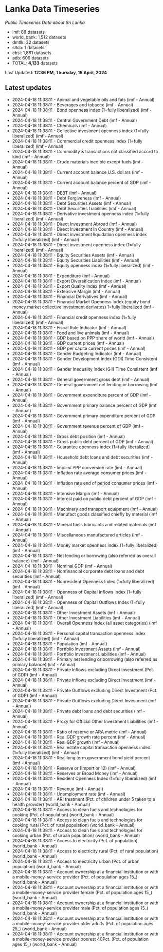 # Lanka Data Timeseries
*Public Timeseries Data about Sri Lanka*

* imf: 88 datasets
* world_bank: 1,512 datasets
* dmtlk: 32 datasets
* sltda: 1 datasets
* cbsl: 1,891 datasets
* adb: 609 datasets
* TOTAL: **4,133** datasets

Last Updated: **12:36 PM, Thursday, 18 April, 2024**

## Latest updates

* 2024-04-18 11:38:11 - Animal and vegetable oils and fats (imf - Annual)
* 2024-04-18 11:38:11 - Beverages and tobacco (imf - Annual)
* 2024-04-18 11:38:11 - Bond openness index (1=fully liberalized) (imf - Annual)
* 2024-04-18 11:38:11 - Central Government Debt (imf - Annual)
* 2024-04-18 11:38:11 - Chemicals (imf - Annual)
* 2024-04-18 11:38:11 - Collective investment openness index (1=fully liberalized) (imf - Annual)
* 2024-04-18 11:38:11 - Commercial credit openness index (1=fully liberalized) (imf - Annual)
* 2024-04-18 11:38:11 - Commodity & transactions not classified accord to kind (imf - Annual)
* 2024-04-18 11:38:11 - Crude materials inedible except fuels (imf - Annual)
* 2024-04-18 11:38:11 - Current account balance U.S. dollars (imf - Annual)
* 2024-04-18 11:38:11 - Current account balance percent of GDP (imf - Annual)
* 2024-04-18 11:38:11 - DEBT (imf - Annual)
* 2024-04-18 11:38:11 - Debt Forgiveness (imf - Annual)
* 2024-04-18 11:38:11 - Debt Securities Assets (imf - Annual)
* 2024-04-18 11:38:11 - Debt Securities Liabilities (imf - Annual)
* 2024-04-18 11:38:11 - Derivative investment openness index (1=fully liberalized) (imf - Annual)
* 2024-04-18 11:38:11 - Direct Investment Abroad (imf - Annual)
* 2024-04-18 11:38:11 - Direct Investment In Country (imf - Annual)
* 2024-04-18 11:38:11 - Direct investment liquidation openness index (1=fully liberalized) (imf - Annual)
* 2024-04-18 11:38:11 - Direct investment openness index (1=fully liberalized) (imf - Annual)
* 2024-04-18 11:38:11 - Equity Securities Assets (imf - Annual)
* 2024-04-18 11:38:11 - Equity Securities Liabilities (imf - Annual)
* 2024-04-18 11:38:11 - Equity openness index (1=fully liberalized) (imf - Annual)
* 2024-04-18 11:38:11 - Expenditure (imf - Annual)
* 2024-04-18 11:38:11 - Export Diversification Index (imf - Annual)
* 2024-04-18 11:38:11 - Export Quality Index (imf - Annual)
* 2024-04-18 11:38:11 - Extensive Margin (imf - Annual)
* 2024-04-18 11:38:11 - Financial Derivatives (imf - Annual)
* 2024-04-18 11:38:11 - Financial Market Openness Index (equity bond money market collective investment derivates) 1=fully liberalized (imf - Annual)
* 2024-04-18 11:38:11 - Financial credit openness index (1=fully liberalized) (imf - Annual)
* 2024-04-18 11:38:11 - Fiscal Rule Indicator (imf - Annual)
* 2024-04-18 11:38:11 - Food and live animals (imf - Annual)
* 2024-04-18 11:38:11 - GDP based on PPP share of world (imf - Annual)
* 2024-04-18 11:38:11 - GDP current prices (imf - Annual)
* 2024-04-18 11:38:11 - GDP per capita current prices (imf - Annual)
* 2024-04-18 11:38:11 - Gender Budgeting Indicator (imf - Annual)
* 2024-04-18 11:38:11 - Gender Development Index (GDI) Time Consistent (imf - Annual)
* 2024-04-18 11:38:11 - Gender Inequality Index (GII) Time Consistent (imf - Annual)
* 2024-04-18 11:38:11 - General government gross debt (imf - Annual)
* 2024-04-18 11:38:11 - General government net lending or borrowing (imf - Annual)
* 2024-04-18 11:38:11 - Government expenditure percent of GDP (imf - Annual)
* 2024-04-18 11:38:11 - Government primary balance percent of GDP (imf - Annual)
* 2024-04-18 11:38:11 - Government primary expenditure percent of GDP (imf - Annual)
* 2024-04-18 11:38:11 - Government revenue percent of GDP (imf - Annual)
* 2024-04-18 11:38:11 - Gross debt position (imf - Annual)
* 2024-04-18 11:38:11 - Gross public debt percent of GDP (imf - Annual)
* 2024-04-18 11:38:11 - Guarantee openness index (1=fully liberalized) (imf - Annual)
* 2024-04-18 11:38:11 - Household debt loans and debt securities (imf - Annual)
* 2024-04-18 11:38:11 - Implied PPP conversion rate (imf - Annual)
* 2024-04-18 11:38:11 - Inflation rate average consumer prices (imf - Annual)
* 2024-04-18 11:38:11 - Inflation rate end of period consumer prices (imf - Annual)
* 2024-04-18 11:38:11 - Intensive Margin (imf - Annual)
* 2024-04-18 11:38:11 - Interest paid on public debt percent of GDP (imf - Annual)
* 2024-04-18 11:38:11 - Machinery and transport equipment (imf - Annual)
* 2024-04-18 11:38:11 - Manufact goods classified chiefly by material (imf - Annual)
* 2024-04-18 11:38:11 - Mineral fuels lubricants and related materials (imf - Annual)
* 2024-04-18 11:38:11 - Miscellaneous manufactured articles (imf - Annual)
* 2024-04-18 11:38:11 - Money market openness index (1=fully liberalized) (imf - Annual)
* 2024-04-18 11:38:11 - Net lending or borrowing (also referred as overall balance) (imf - Annual)
* 2024-04-18 11:38:11 - Nominal GDP (imf - Annual)
* 2024-04-18 11:38:11 - Nonfinancial corporate debt loans and debt securities (imf - Annual)
* 2024-04-18 11:38:11 - Nonresident Openness Index (1=fully liberalized) (imf - Annual)
* 2024-04-18 11:38:11 - Openness of Capital Inflows Index (1=fully liberalized) (imf - Annual)
* 2024-04-18 11:38:11 - Openness of Capital Outflows Index (1=fully liberalized) (imf - Annual)
* 2024-04-18 11:38:11 - Other Investment Assets (imf - Annual)
* 2024-04-18 11:38:11 - Other Investment Liabilities (imf - Annual)
* 2024-04-18 11:38:11 - Overall Openness Index (all asset categories) (imf - Annual)
* 2024-04-18 11:38:11 - Personal capital transaction openness index (1=fully liberalized) (imf - Annual)
* 2024-04-18 11:38:11 - Population (imf - Annual)
* 2024-04-18 11:38:11 - Portfolio Investment Assets (imf - Annual)
* 2024-04-18 11:38:11 - Portfolio Investment Liabilities (imf - Annual)
* 2024-04-18 11:38:11 - Primary net lending or borrowing (also referred as primary balance) (imf - Annual)
* 2024-04-18 11:38:11 - Private Inflows excluding Direct Investment (Pct. of GDP) (imf - Annual)
* 2024-04-18 11:38:11 - Private Inflows excluding Direct Investment (imf - Annual)
* 2024-04-18 11:38:11 - Private Outflows excluding Direct Investment (Pct. of GDP) (imf - Annual)
* 2024-04-18 11:38:11 - Private Outflows excluding Direct Investment (imf - Annual)
* 2024-04-18 11:38:11 - Private debt loans and debt securities (imf - Annual)
* 2024-04-18 11:38:11 - Proxy for Official Other Investment Liabilities (imf - Annual)
* 2024-04-18 11:38:11 - Ratio of reserve or ARA metric (imf - Annual)
* 2024-04-18 11:38:11 - Real GDP growth rate percent (imf - Annual)
* 2024-04-18 11:38:11 - Real GDP growth (imf - Annual)
* 2024-04-18 11:38:11 - Real estate capital transaction openness index (1=fully liberalized) (imf - Annual)
* 2024-04-18 11:38:11 - Real long term government bond yield percent (imf - Annual)
* 2024-04-18 11:38:11 - Reserve or (Import or 12) (imf - Annual)
* 2024-04-18 11:38:11 - Reserves or Broad Money (imf - Annual)
* 2024-04-18 11:38:11 - Resident Openness Index (1=fully liberalized) (imf - Annual)
* 2024-04-18 11:38:11 - Revenue (imf - Annual)
* 2024-04-18 11:38:11 - Unemployment rate (imf - Annual)
* 2024-04-18 11:38:11 - ARI treatment (Pct. of children under 5 taken to a health provider) (world_bank - Annual)
* 2024-04-18 11:38:11 - Access to clean fuels and technologies for cooking (Pct. of population) (world_bank - Annual)
* 2024-04-18 11:38:11 - Access to clean fuels and technologies for cooking rural (Pct. of rural population) (world_bank - Annual)
* 2024-04-18 11:38:11 - Access to clean fuels and technologies for cooking urban (Pct. of urban population) (world_bank - Annual)
* 2024-04-18 11:38:11 - Access to electricity (Pct. of population) (world_bank - Annual)
* 2024-04-18 11:38:11 - Access to electricity rural (Pct. of rural population) (world_bank - Annual)
* 2024-04-18 11:38:11 - Access to electricity urban (Pct. of urban population) (world_bank - Annual)
* 2024-04-18 11:38:11 - Account ownership at a financial institution or with a mobile-money-service provider (Pct. of population ages 15_) (world_bank - Annual)
* 2024-04-18 11:38:11 - Account ownership at a financial institution or with a mobile-money-service provider female (Pct. of population ages 15_) (world_bank - Annual)
* 2024-04-18 11:38:11 - Account ownership at a financial institution or with a mobile-money-service provider male (Pct. of population ages 15_) (world_bank - Annual)
* 2024-04-18 11:38:11 - Account ownership at a financial institution or with a mobile-money-service provider older adults (Pct. of population ages 25_) (world_bank - Annual)
* 2024-04-18 11:38:11 - Account ownership at a financial institution or with a mobile-money-service provider poorest 40Pct. (Pct. of population ages 15_) (world_bank - Annual)